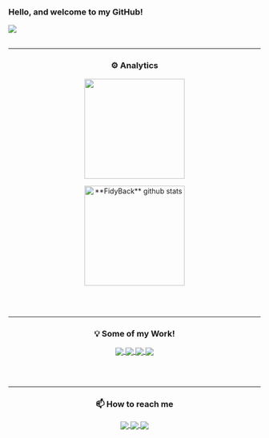 ### Hello, and welcome to my GitHub!

<a href="https://github.com/FidyBack">
  <img src="https://img.shields.io/static/v1?label=Overview&message=Abel Cavalcante&color=f8efd4&style=for-the-badge&logo=GitHub">
</a>

<br>
<br>

----

<h3 align="center">⚙️ Analytics</h3>

<p align="center">
    <img align="center" src="https://github-readme-stats.vercel.app/api/top-langs/?username=FidyBack&layout=compact&theme=midnight-purple&hide_border=true&count_private=true" height="200"/>
</p>
<p align="center">
    <img align="center" src="https://github-readme-stats.vercel.app/api?username=FidyBack&show_icons=true&theme=midnight-purple&hide_border=true&count_private=true" alt="**FidyBack** github stats" height="200"/>
</p>

<br>
<br>

----

<h3 align="center">💡 Some of my Work!</h3>

<p align="center">
  <a href="https://github.com/FidyBack/Analise_gastos">
    <img align="center" src="https://github-readme-stats.vercel.app/api/pin/?username=FidyBack&repo=Analise_gastos&show_icons=true&theme=midnight-purple&hide_border=true"/>
  </a>
  <a href="https://github.com/FidyBack/cloud_containers">
    <img align="center" src="https://github-readme-stats.vercel.app/api/pin/?username=FidyBack&repo=cloud_containers&show_icons=true&theme=midnight-purple&hide_border=true"/>
  </a>
  <a href="https://github.com/FidyBack/port_searcher">
    <img align="center" src="https://github-readme-stats.vercel.app/api/pin/?username=FidyBack&repo=port_searcher&show_icons=true&theme=midnight-purple&hide_border=true"/>
  </a>
  <a href="https://github.com/FidyBack/Cloud-2021.2">
    <img align="center" src="https://github-readme-stats.vercel.app/api/pin/?username=FidyBack&repo=Cloud-2021.2&show_icons=true&theme=midnight-purple&hide_border=true"/>
  </a>
</p>

<br>
<br>

----

<h3 align="center">📫 How to reach me</h3>

<p align="center">
  <a href="mailto:abel.cavalc@gmail.com" target="_blank">
    <img align="center" src="https://img.shields.io/badge/abel.cavalc-D14836?style=for-the-badge&logo=gmail&logoColor=white"/>
  </a>
  
   <a href="https://www.linkedin.com/in/abel-cavalcante-49990615a/">
    <img align="center" src="https://img.shields.io/badge/LinkedIn-0077B5?style=for-the-badge&logo=linkedin&logoColor=white"/>
  </a>
  
   <a href="mailto:abel_cavalcante@hotmail.com" target="_blank">
    <img align="center" src="https://img.shields.io/badge/abel__cavalcante-0078D4?style=for-the-badge&logo=microsoft-outlook&logoColor=white"/>
  </a>
</p>
